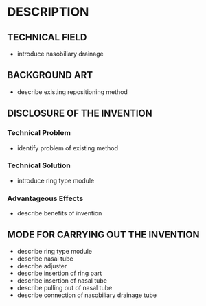 # DESCRIPTION

## TECHNICAL FIELD

- introduce nasobiliary drainage

## BACKGROUND ART

- describe existing repositioning method

## DISCLOSURE OF THE INVENTION

### Technical Problem

- identify problem of existing method

### Technical Solution

- introduce ring type module

### Advantageous Effects

- describe benefits of invention

## MODE FOR CARRYING OUT THE INVENTION

- describe ring type module
- describe nasal tube
- describe adjuster
- describe insertion of ring part
- describe insertion of nasal tube
- describe pulling out of nasal tube
- describe connection of nasobiliary drainage tube


